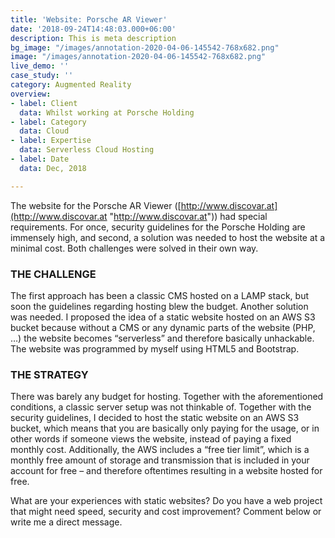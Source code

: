 ```yaml
---
title: 'Website: Porsche AR Viewer'
date: '2018-09-24T14:48:03.000+06:00'
description: This is meta description
bg_image: "/images/annotation-2020-04-06-145542-768x682.png"
image: "/images/annotation-2020-04-06-145542-768x682.png"
live_demo: ''
case_study: ''
category: Augmented Reality
overview:
- label: Client
  data: Whilst working at Porsche Holding
- label: Category
  data: Cloud
- label: Expertise
  data: Serverless Cloud Hosting
- label: Date
  data: Dec, 2018

---
```

The website for the Porsche AR Viewer ([http://www.discovar.at](http://www.discovar.at "http://www.discovar.at")) had special requirements. For once, security guidelines for the Porsche Holding are immensely high, and second, a solution was needed to host the website at a minimal cost. Both challenges were solved in their own way.

### THE CHALLENGE

The first approach has been a classic CMS hosted on a LAMP stack, but soon the guidelines regarding hosting blew the budget. Another solution was needed. I proposed the idea of a static website hosted on an AWS S3 bucket because without a CMS or any dynamic parts of the website (PHP, …) the website becomes “serverless” and therefore basically unhackable. The website was programmed by myself using HTML5 and Bootstrap.

### THE STRATEGY

There was barely any budget for hosting. Together with the aforementioned conditions, a classic server setup was not thinkable of. Together with the security guidelines, I decided to host the static website on an AWS S3 bucket, which means that you are basically only paying for the usage, or in other words if someone views the website, instead of paying a fixed monthly cost. Additionally, the AWS includes a “free tier limit”, which is a monthly free amount of storage and transmission that is included in your account for free – and therefore oftentimes resulting in a website hosted for free.

What are your experiences with static websites? Do you have a web project that might need speed, security and cost improvement? Comment below or write me a direct message.
